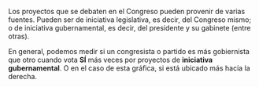 Los proyectos que se debaten en el Congreso pueden provenir de varias fuentes. Pueden ser de iniciativa legislativa, es decir, del Congreso mismo; o de iniciativa gubernamental, es decir, del presidente y su gabinete (entre otras).

En general, podemos medir si un congresista o partido es más gobiernista que otro cuando vota **SÍ** más veces por proyectos de **iniciativa gubernamental**. O en el caso de esta gráfica, si está ubicado más hacia la derecha.
<!--stackedit_data:
eyJoaXN0b3J5IjpbMTI1NzEwMDI0Ml19
-->